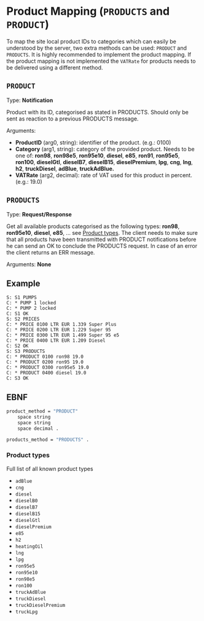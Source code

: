 # Product Mapping (`PRODUCTS` and `PRODUCT`)

To map the site local product IDs to categories which can easily be understood by the server, two extra methods can be used: `PRODUCT` and `PRODUCTS`.
It is highly recommended to implement the product mapping. If the product mapping is not implemented the `VATRate` for products needs to be delivered using a different method.

## `PRODUCT`

Type: **Notification**

Product with its ID, categorised as stated in PRODUCTS. Should only be sent as reaction to a previous PRODUCTS message.

Arguments:

- **ProductID** (arg0, string): identifier of the product. (e.g.: 0100)
- **Category** (arg1, string): category of the provided product. Needs to be one of: **ron98**, **ron98e5**, **ron95e10**, **diesel**, **e85**, **ron91**, **ron95e5**, **ron100**, **dieselGtl**, **dieselB7**, **dieselB15**, **dieselPremium**, **lpg**, **cng**, **lng**, **h2**, **truckDiesel**, **adBlue**, **truckAdBlue.**
- **VATRate** (arg2, decimal): rate of VAT used for this product in percent. (e.g.: 19.0)

## `PRODUCTS`

Type: **Request/Response**

Get all available products categorised as the following types: **ron98**, **ron95e10**, **diesel**, **e85**, ... see [Product types](#Product-types). The client needs to make sure that all products have been transmitted with PRODUCT notifications before he can send an OK to conclude the PRODUCTS request. In case of an error the client returns an ERR message.

Arguments: **None**

## Example

```
S: S1 PUMPS
C: * PUMP 1 locked
C: * PUMP 2 locked
C: S1 OK
S: S2 PRICES
C: * PRICE 0100 LTR EUR 1.339 Super Plus
C: * PRICE 0200 LTR EUR 1.229 Super 95
C: * PRICE 0300 LTR EUR 1.499 Super 95 e5
C: * PRICE 0400 LTR EUR 1.209 Diesel
C: S2 OK
S: S3 PRODUCTS
C: * PRODUCT 0100 ron98 19.0
C: * PRODUCT 0200 ron95 19.0
C: * PRODUCT 0300 ron95e5 19.0
C: * PRODUCT 0400 diesel 19.0
C: S3 OK
```

## EBNF

```bash
product_method = "PRODUCT"
	space string
	space string
	space decimal .

products_method = "PRODUCTS" .
```

### Product types
Full list of all known product types
* `adBlue`
* `cng`
* `diesel`
* `dieselB0`
* `dieselB7`
* `dieselB15`
* `dieselGtl`
* `dieselPremium`
* `e85`
* `h2`
* `heatingOil`
* `lng`
* `lpg`
* `ron95e5`
* `ron95e10`
* `ron98e5`
* `ron100`
* `truckAdBlue`
* `truckDiesel`
* `truckDieselPremium`
* `truckLpg`
